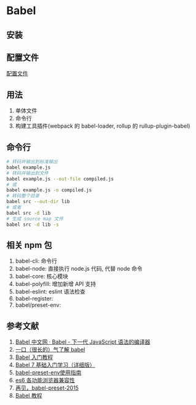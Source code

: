 <!--
 * @Author: SilvesterChiao
 * @Date: 2020-05-11 11:20:07
 * @LastEditors: SilvesterChiao
 * @LastEditTime: 2020-05-12 15:13:17
 -->

# Babel

## 安装

## 配置文件

[配置文件](/src/docs/babel/config.md)

## 用法

1. 单体文件
1. 命令行
1. 构建工具插件(webpack 的 babel-loader, rollup 的 rullup-plugin-babel)

## 命令行

```bash
# 转码并输出到标准输出
babel example.js
# 转码并输出到文件
babel example.js --out-file compiled.js
# 或
babel example.js -o compiled.js
# 转码整个目录
babel src --out-dir lib
# 或者
babel src -d lib
# 生成 source map 文件
babel src -d lib -s
```

## 相关 npm 包

1. babel-cli: 命令行
1. babel-node: 直接执行 node.js 代码, 代替 node 命令
1. babel-core: 核心模块
1. babel-polyfill: 增加新增 API 支持
1. babel-eslint: eslint 语法检查
1. babel-register:
1. babel/preset-env:

## 参考文献

1. [Babel 中文网 · Babel - 下一代 JavaScript 语法的编译器](https://www.babeljs.cn/)
1. [一口（很长的）气了解 babel](https://zhuanlan.zhihu.com/p/43249121)
1. [Babel 入门教程](http://www.ruanyifeng.com/blog/2016/01/babel.html?bsh_bid=1851048600)
1. [Babel 7 基础入门学习（详细版）](https://blog.csdn.net/weixin_41046961/article/details/87908962)
1. [babel-preset-env使用指南](https://www.cnblogs.com/chyingp/archive/2018/06/05/9137849.html)
1. [es6 各功能浏览器兼容性](https://kangax.github.io/compat-table/es6/)
1. [再见，babel-preset-2015](https://zhuanlan.zhihu.com/p/29506685)
1. [Babel 教程](https://cloud.tencent.com/developer/doc/1260)
